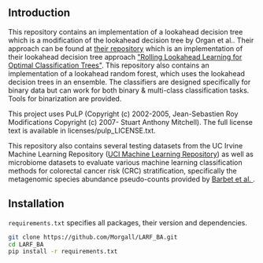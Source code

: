 ## Introduction

This repository contains an implementation of a lookahead decision tree which is a modification
of the lookahead decision tree by Organ et al.. Their approach can be found 
at [their repository](https://github.com/koftezz/rolling-lookahead-DT) which is an implementation 
of their lookahead decision tree approach
["Rolling Lookahead Learning for Optimal Classification Trees"](https://doi.org/10.48550/arXiv.2304.10830).
This 
repository also contains an implementation of a lookahead random forest, which uses
the lookahead decision trees in an ensemble.
The classifiers are designed specifically for binary data but can work for both
binary & multi-class classification tasks. Tools for binarization are provided.

This project uses PuLP (Copyright (c) 2002-2005, Jean-Sebastien Roy
Modifications Copyright (c) 2007- Stuart Anthony Mitchell).
The full license text is available in licenses/pulp_LICENSE.txt.

This repository also contains several testing datasets from the 
UC Irvine Machine Learning Repository ([UCI Machine Learning Repository](https://archive.ics.uci.edu/))
as well as microbiome datasets to evaluate various machine learning classification
methods for colorectal cancer risk (CRC) stratification, specifically 
the metagenomic species abundance pseudo-counts provided by [Barbet et al. ](https://doi.org/10.57745/7IVO3E).


## Installation
`requirements.txt` specifies all packages, their version and dependencies.

```bash
git clone https://github.com/Morgall/LARF_BA.git
cd LARF_BA
pip install -r requirements.txt
```


